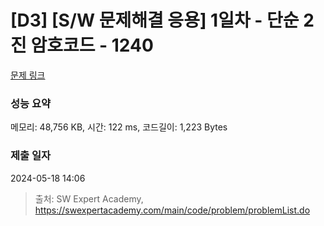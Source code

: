 # [D3] [S/W 문제해결 응용] 1일차 - 단순 2진 암호코드 - 1240 

[문제 링크](https://swexpertacademy.com/main/code/problem/problemDetail.do?contestProbId=AV15FZuqAL4CFAYD) 

### 성능 요약

메모리: 48,756 KB, 시간: 122 ms, 코드길이: 1,223 Bytes

### 제출 일자

2024-05-18 14:06



> 출처: SW Expert Academy, https://swexpertacademy.com/main/code/problem/problemList.do